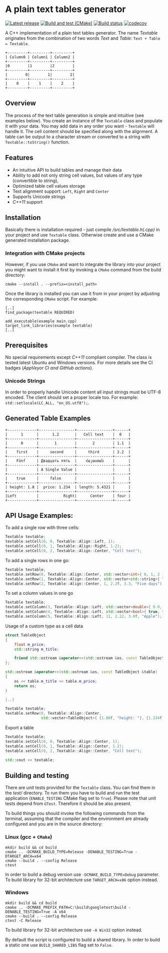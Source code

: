 # A plain text tables generator

[![Latest release](https://img.shields.io/github/v/release/vahancho/textable?include_prereleases)](https://github.com/vahancho/textable/releases)
[![Build and test (CMake)](https://github.com/vahancho/textable/actions/workflows/cmake.yml/badge.svg)](https://github.com/vahancho/textable/actions/workflows/cmake.yml)
[![Build status](https://ci.appveyor.com/api/projects/status/dey9nhcsubmtaq0g?svg=true)](https://ci.appveyor.com/project/vahancho/textable)
[![codecov](https://codecov.io/gh/vahancho/textable/branch/master/graph/badge.svg)](https://codecov.io/gh/vahancho/textable)

A C++ implementation of a plain text tables generator. The name *Textable* originates
from the combination of two words *Text* and *Table*: `Text + Table = Textable`.

```
+---------+---------+---------+
| Column0 | Column1 | Column2 |
+---------+---------+---------+
|0        |1        |2        |
+---------+---------+---------+
|        0|        1|        2|
+---------+---------+---------+
|    0    |    1    |    2    |
+---------+---------+---------+
```

## Overview

The process of the text table generation is simple and intuitive (see examples below).
You create an instance of the `Textable` class and populate it with your data.
You may add data in any order you want - `Textable` will handle it.
The cell content should be specified along with the alignment. A table can be output
to a character stream or converted to a string with `Textable::toString()` function.

## Features

- An intuitive API to build tables and manage their data
- Ability to add not only string cell values, but values of any type (convertible to string),
- Optimized table cell values storage
- Text alignment support: `Left`, `Right` and `Center`
- Supports Unicode strings
- *C++11* support

## Installation

Basically there is installation required - just compile */src/textable.h(.cpp)* in
your project and use `Textable` class. Otherwise create and use a CMake generated
installation package.

### Integration with CMake projects

However, if you use `CMake` and want to integrate the library into your project you
might want to install it first by invoking a `CMake` command from the build directory:

```
cmake --install . --prefix=<install_path>
```

Once the library is installed you can use it from in your project by adjusting the
corresponding `CMake` script. For example:

```
[..]
find_package(textable REQUIRED)

add_executable(example main.cpp)
target_link_libraries(example textable)
[..]
```

## Prerequisites

No special requirements except *C++11* compliant compiler. The class is tested latest
Ubuntu and Windows versions. For more details see the CI badges (*AppVeyor CI and GitHub actions*).

### Unicode Strings

In order to properly handle Unicode content all input strings must be UTF-8 encoded.
The client should set a proper locale too. For example: `std::setlocale(LC_ALL, "en_US.utf8");`.

## Generated Table Examples

```
+-------------+----------------+----------------+------+
|      1      |      1.2       |   Cell text    |  0   |
+-------------+----------------+----------------+------+
|      0      |       1        |       2        | 1.1  |
+-------------+----------------+----------------+------+
|    first    |     second     |     third      | 2.2  |
+-------------+----------------+----------------+------+
|    Fünf     | Двадцать пять  |    Հայաստան    |      |
+-------------+----------------+----------------+------+
|             | A Single Value |                |      |
+-------------+----------------+----------------+------+
|    true     |     false      |                |      |
+-------------+----------------+----------------+------+
| height: 1.8 |  price: 1.234  | length: 5.4321 |      |
+-------------+----------------+----------------+------+
|Left         |           Right|      Center    | four |
+-------------+----------------+----------------+------+
```

## API Usage Examples:

To add a single row with three cells:
```cpp
Textable textable;
textable.setCell(0, 0, Textable::Align::Left, 1);
textable.setCell(0, 1, Textable::Align::Right, 1.2);
textable.setCell(0, 2, Textable::Align::Center, "Cell text");
```

To add a single rows in one go:
```cpp
Textable textable;
textable.setRow(0, Textable::Align::Center, std::vector<int>{ 0, 1, 2 });
textable.setRow(1, Textable::Align::Center, std::vector<std::string>{ "first", "second", "third" });
textable.setRow(2, Textable::Align::Center, 1, 2.2f, 3.3, "Five days");
```

To set a column values in one go
```cpp
Textable textable;
textable.setColumn(3, Textable::Align::Left, std::vector<double>{ 0.0, 1.1, 2.2 });
textable.setColumn(4, Textable::Align::Left, std::vector<bool>{ true, false });
textable.setColumn(5, Textable::Align::Left, 11, 2.22, 3.0f, "Apple");
```

Usage of a custom type as a cell data
```cpp
struct TableObject
{
    float m_price;
    std::string m_title;

    friend std::ostream &operator<<(std::ostream &os, const TableObject &table);
};

std::ostream &operator<<(std::ostream &os, const TableObject &table)
{
    os << table.m_title << table.m_price;
    return os;
}

[..]

Textable textable;
textable.setRow(0, Textable::Align::Center,
                std::vector<TableObject>{ {1.80f, "height: "}, {1.234f, "price: "}, {5.4321f, "length: "} });
```

Export a table
```cpp
Textable textable;
textable.setCell(0, 0, Textable::Align::Center, 1);
textable.setCell(0, 1, Textable::Align::Center, 1.2);
textable.setCell(0, 2, Textable::Align::Center, "Cell text");

std::cout << textable;
```

## Building and testing

There are unit tests provided for the `Textable` class. You can find them in the *test/* directory.
To run them you have to build and run the test application (`ENABLE_TESTING` CMake flag set to `True`).
Please note that unit tests depend from `GTest`. Therefore it should be also present.

To build things you should invoke the following commands from the terminal,
assuming that the compiler and the environment are already configured and you are in the source directory:

### Linux (gcc + `CMake`)

```
mkdir build && cd build
cmake .. -DCMAKE_BUILD_TYPE=Release -DENABLE_TESTING=True -DTARGET_ARCH=x64
cmake --build . --config Release
ctest
```
In order to build a debug version use `-DCMAKE_BUILD_TYPE=Debug` parameter.
To build library for 32-bit architecture use `TARGET_ARCH=x86` option instead.

### Windows

```
mkdir build && cd build
cmake .. -DCMAKE_PREFIX_PATH=C:\build\googletest\build -DENABLE_TESTING=True -A x64
cmake --build . --config Release
ctest -C Release
```

To build library for 32-bit architecture use `-A Win32` option instead.


By default the script is configured to build a shared library. In order to build a static one use
`BUILD_SHARED_LIBS` flag set to `False`.
